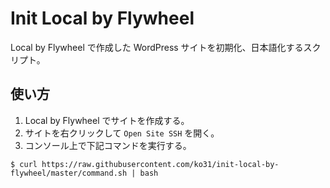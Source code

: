 # Init Local by Flywheel

Local by Flywheel で作成した WordPress サイトを初期化、日本語化するスクリプト。

## 使い方

1. Local by Flywheel でサイトを作成する。
1. サイトを右クリックして `Open Site SSH` を開く。
1. コンソール上で下記コマンドを実行する。
```
$ curl https://raw.githubusercontent.com/ko31/init-local-by-flywheel/master/command.sh | bash
```
